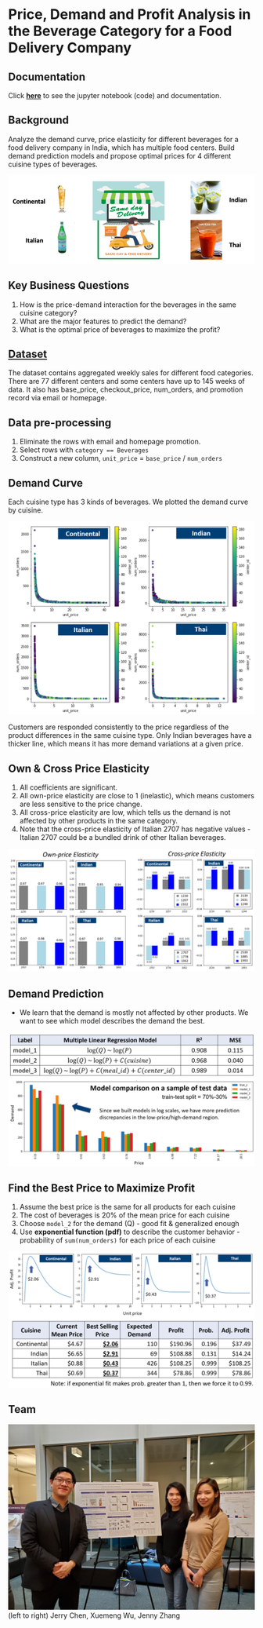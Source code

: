 #  Price, Demand and Profit Analysis in the Beverage Category for a Food Delivery Company

## Documentation

Click **[here](food_delivery_v1.ipynb)** to see the jupyter notebook (code) and documentation.

## Background

Analyze the demand curve, price elasticity for different beverages for a food delivery company in India, which has multiple food centers. Build demand prediction models and propose optimal prices for 4 different cuisine types of beverages.

<img src="img/fooddelivery.png">

## Key Business Questions

1. How is the price-demand interaction for the beverages in the same cuisine category?
2. What are the major features to predict the demand?
3. What is the optimal price of beverages to maximize the profit?

## [Dataset](https://datahack.analyticsvidhya.com/contest/genpact-machine-learning-hackathon-1/)

The dataset contains aggregated weekly sales for different food categories. There are 77 different centers and some centers have up to 145 weeks of data. It also has base_price, checkout_price, num_orders, and promotion record via email or homepage.

## Data pre-processing

1. Eliminate the rows with email and homepage promotion.
2. Select rows with `category == Beverages` 
3. Construct a new column, `unit_price` = `base_price` / `num_orders` 


## Demand Curve

Each cuisine type has 3 kinds of beverages. We plotted the demand curve by cuisine.

<img src="img/demand_curve_poster.PNG">

Customers are responded consistently to the price regardless of the product differences in the same cuisine type. Only Indian beverages have a thicker line, which means it has more demand variations at a given price. 


## Own & Cross Price Elasticity

1. All coefficients are significant. 
2. All own-price elasticity are close to 1 (inelastic), which means customers are less sensitive to the price change. 
3. All cross-price elasticity are low, which tells us the demand is not affected by other products in the same category. 
4. Note that the cross-price elasticity of Italian 2707 has negative values - Italian 2707 could be a bundled drink of other Italian beverages.

<img src="img/elasticity_poster.PNG">

## Demand Prediction

- We learn that the demand is mostly not affected by other products. We want to see which model describes the demand the best.  

<img src="img/models_poster.PNG">

## Find the Best Price to Maximize Profit

1. Assume the best price is the same for all products for each cuisine
2. The cost of beverages is 20% of the mean price for each cuisine
3. Choose `model_2` for the demand (Q) - good fit & generalized enough
4. Use **exponential function (pdf)** to describe the customer behavior - probability of `sum(num_orders)` for each price of each cuisine

<img src="img/optimal_price_poster.PNG">

## Team 

<img src="img/Team.jpg">
(left to right) Jerry Chen, Xuemeng Wu, Jenny Zhang
